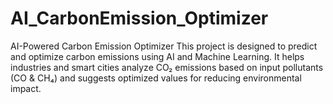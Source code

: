 # AI_CarbonEmission_Optimizer
AI-Powered Carbon Emission Optimizer This project is designed to predict and optimize carbon emissions using AI and Machine Learning. It helps industries and smart cities analyze CO₂ emissions based on input pollutants (CO &amp; CH₄) and suggests optimized values for reducing environmental impact.
